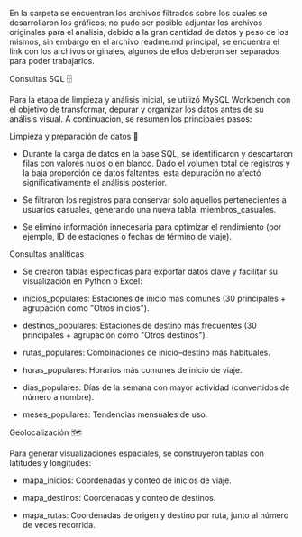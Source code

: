 En la carpeta se encuentran los archivos filtrados sobre los cuales se desarrollaron los gráficos; no pudo ser posible adjuntar los archivos originales para el análisis, debido a la gran cantidad de datos y peso de los mismos, sin embargo en el archivo readme.md principal, se encuentra el link con los archivos originales, algunos de ellos debieron ser separados para poder trabajarlos.

Consultas SQL 🗄️

Para la etapa de limpieza y análisis inicial, se utilizó MySQL Workbench con el objetivo de transformar, depurar y organizar los datos antes de su análisis visual. A continuación, se resumen los principales pasos:

Limpieza y preparación de datos 🧹

- Durante la carga de datos en la base SQL, se identificaron y descartaron filas con valores nulos o en blanco. Dado el volumen total de registros y la baja proporción de datos faltantes, esta depuración no afectó significativamente el análisis posterior.

- Se filtraron los registros para conservar solo aquellos pertenecientes a usuarios casuales, generando una nueva tabla: miembros_casuales.

- Se eliminó información innecesaria para optimizar el rendimiento (por ejemplo, ID de estaciones o fechas de término de viaje).

Consultas analíticas

- Se crearon tablas específicas para exportar datos clave y facilitar su visualización en Python o Excel:

- inicios_populares: Estaciones de inicio más comunes (30 principales + agrupación como "Otros inicios").

- destinos_populares: Estaciones de destino más frecuentes (30 principales + agrupación como "Otros destinos").

- rutas_populares: Combinaciones de inicio–destino más habituales.

- horas_populares: Horarios más comunes de inicio de viaje.

- dias_populares: Días de la semana con mayor actividad (convertidos de número a nombre).

- meses_populares: Tendencias mensuales de uso.

Geolocalización 🗺️ 

Para generar visualizaciones espaciales, se construyeron tablas con latitudes y longitudes:

- mapa_inicios: Coordenadas y conteo de inicios de viaje.

- mapa_destinos: Coordenadas y conteo de destinos.

- mapa_rutas: Coordenadas de origen y destino por ruta, junto al número de veces recorrida.
